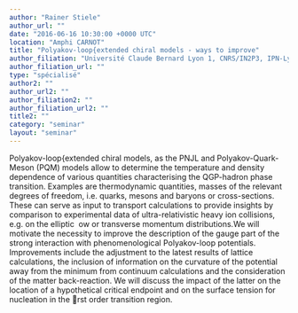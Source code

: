 ```yaml
---
author: "Rainer Stiele"
author_url: ""
date: "2016-06-16 10:30:00 +0000 UTC"
location: "Amphi CARNOT"
title: "Polyakov-loop{extended chiral models - ways to improve"
author_filiation: "Université Claude Bernard Lyon 1, CNRS/IN2P3, IPN-Lyon"
author_filiation_url: ""
type: "spécialisé"
author2: ""
author_url2: ""
author_filiation2: ""
author_filiation_url2: ""
title2: ""
category: "seminar" 
layout: "seminar"
---
```

Polyakov-loop{extended chiral models, as the PNJL and Polyakov-Quark-Meson (PQM) models allow to determine the temperature and density dependence of various quantities characterising the QGP-hadron phase transition. Examples are thermodynamic quantities, masses of the relevant degrees of freedom, i.e. quarks, mesons and baryons or cross-sections. These can serve as input to transport calculations to provide insights by comparison to experimental data of ultra-relativistic heavy ion collisions, e.g. on the elliptic  ow or transverse momentum distributions.We will motivate the necessity to improve the description of the gauge part of the strong interaction with phenomenological Polyakov-loop potentials. Improvements include the adjustment to the latest results of lattice calculations, the inclusion of information on the curvature of the potential away from the minimum from continuum calculations and the consideration of the matter back-reaction. We will discuss the impact of the latter on the location of a hypothetical critical endpoint and on the surface tension for nucleation in the rst order transition region.
